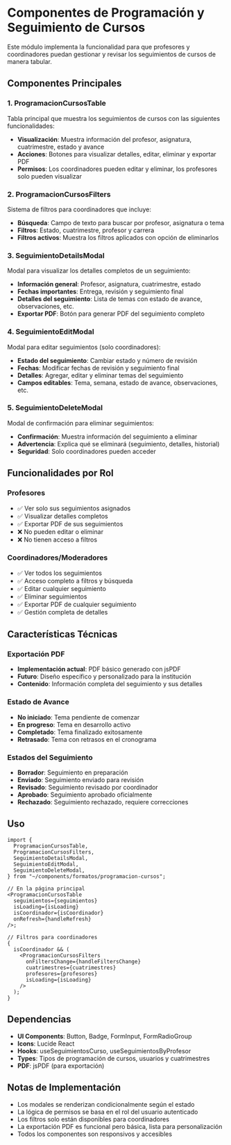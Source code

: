 # Componentes de Programación y Seguimiento de Cursos

Este módulo implementa la funcionalidad para que profesores y coordinadores puedan gestionar y revisar los seguimientos de cursos de manera tabular.

## Componentes Principales

### 1. ProgramacionCursosTable

Tabla principal que muestra los seguimientos de cursos con las siguientes funcionalidades:

- **Visualización**: Muestra información del profesor, asignatura, cuatrimestre, estado y avance
- **Acciones**: Botones para visualizar detalles, editar, eliminar y exportar PDF
- **Permisos**: Los coordinadores pueden editar y eliminar, los profesores solo pueden visualizar

### 2. ProgramacionCursosFilters

Sistema de filtros para coordinadores que incluye:

- **Búsqueda**: Campo de texto para buscar por profesor, asignatura o tema
- **Filtros**: Estado, cuatrimestre, profesor y carrera
- **Filtros activos**: Muestra los filtros aplicados con opción de eliminarlos

### 3. SeguimientoDetailsModal

Modal para visualizar los detalles completos de un seguimiento:

- **Información general**: Profesor, asignatura, cuatrimestre, estado
- **Fechas importantes**: Entrega, revisión y seguimiento final
- **Detalles del seguimiento**: Lista de temas con estado de avance, observaciones, etc.
- **Exportar PDF**: Botón para generar PDF del seguimiento completo

### 4. SeguimientoEditModal

Modal para editar seguimientos (solo coordinadores):

- **Estado del seguimiento**: Cambiar estado y número de revisión
- **Fechas**: Modificar fechas de revisión y seguimiento final
- **Detalles**: Agregar, editar y eliminar temas del seguimiento
- **Campos editables**: Tema, semana, estado de avance, observaciones, etc.

### 5. SeguimientoDeleteModal

Modal de confirmación para eliminar seguimientos:

- **Confirmación**: Muestra información del seguimiento a eliminar
- **Advertencia**: Explica qué se eliminará (seguimiento, detalles, historial)
- **Seguridad**: Solo coordinadores pueden acceder

## Funcionalidades por Rol

### Profesores

- ✅ Ver solo sus seguimientos asignados
- ✅ Visualizar detalles completos
- ✅ Exportar PDF de sus seguimientos
- ❌ No pueden editar o eliminar
- ❌ No tienen acceso a filtros

### Coordinadores/Moderadores

- ✅ Ver todos los seguimientos
- ✅ Acceso completo a filtros y búsqueda
- ✅ Editar cualquier seguimiento
- ✅ Eliminar seguimientos
- ✅ Exportar PDF de cualquier seguimiento
- ✅ Gestión completa de detalles

## Características Técnicas

### Exportación PDF

- **Implementación actual**: PDF básico generado con jsPDF
- **Futuro**: Diseño específico y personalizado para la institución
- **Contenido**: Información completa del seguimiento y sus detalles

### Estado de Avance

- **No iniciado**: Tema pendiente de comenzar
- **En progreso**: Tema en desarrollo activo
- **Completado**: Tema finalizado exitosamente
- **Retrasado**: Tema con retrasos en el cronograma

### Estados del Seguimiento

- **Borrador**: Seguimiento en preparación
- **Enviado**: Seguimiento enviado para revisión
- **Revisado**: Seguimiento revisado por coordinador
- **Aprobado**: Seguimiento aprobado oficialmente
- **Rechazado**: Seguimiento rechazado, requiere correcciones

## Uso

```tsx
import {
  ProgramacionCursosTable,
  ProgramacionCursosFilters,
  SeguimientoDetailsModal,
  SeguimientoEditModal,
  SeguimientoDeleteModal,
} from "~/components/formatos/programacion-cursos";

// En la página principal
<ProgramacionCursosTable
  seguimientos={seguimientos}
  isLoading={isLoading}
  isCoordinador={isCoordinador}
  onRefresh={handleRefresh}
/>;

// Filtros para coordinadores
{
  isCoordinador && (
    <ProgramacionCursosFilters
      onFiltersChange={handleFiltersChange}
      cuatrimestres={cuatrimestres}
      profesores={profesores}
      isLoading={isLoading}
    />
  );
}
```

## Dependencias

- **UI Components**: Button, Badge, FormInput, FormRadioGroup
- **Icons**: Lucide React
- **Hooks**: useSeguimientosCurso, useSeguimientosByProfesor
- **Types**: Tipos de programación de cursos, usuarios y cuatrimestres
- **PDF**: jsPDF (para exportación)

## Notas de Implementación

- Los modales se renderizan condicionalmente según el estado
- La lógica de permisos se basa en el rol del usuario autenticado
- Los filtros solo están disponibles para coordinadores
- La exportación PDF es funcional pero básica, lista para personalización
- Todos los componentes son responsivos y accesibles
